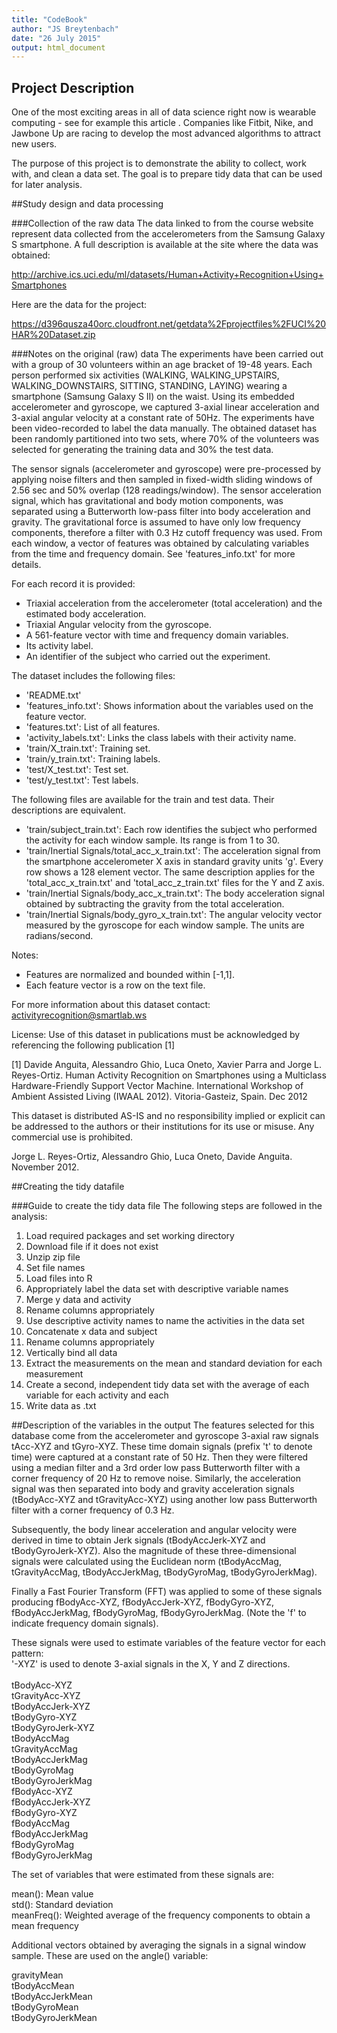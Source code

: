 ```yaml
---
title: "CodeBook"
author: "JS Breytenbach"
date: "26 July 2015"
output: html_document
---
```


## Project Description
One of the most exciting areas in all of data science right now is wearable computing - see for example this article . Companies like Fitbit, Nike, and Jawbone Up are racing to develop the most advanced algorithms to attract new users. 

The purpose of this project is to demonstrate the ability to collect, work with, and clean a data set. The goal is to prepare tidy data that can be used for later analysis. 

##Study design and data processing

###Collection of the raw data
The data linked to from the course website represent data collected from the accelerometers from the Samsung Galaxy S smartphone. A full description is available at the site where the data was obtained: 

http://archive.ics.uci.edu/ml/datasets/Human+Activity+Recognition+Using+Smartphones 

Here are the data for the project: 

https://d396qusza40orc.cloudfront.net/getdata%2Fprojectfiles%2FUCI%20HAR%20Dataset.zip 

###Notes on the original (raw) data 
The experiments have been carried out with a group of 30 volunteers within an age bracket of 19-48 years. Each person performed six activities (WALKING, WALKING_UPSTAIRS, WALKING_DOWNSTAIRS, SITTING, STANDING, LAYING) wearing a smartphone (Samsung Galaxy S II) on the waist. Using its embedded accelerometer and gyroscope, we captured 3-axial linear acceleration and 3-axial angular velocity at a constant rate of 50Hz. The experiments have been video-recorded to label the data manually. The obtained dataset has been randomly partitioned into two sets, where 70% of the volunteers was selected for generating the training data and 30% the test data. 

The sensor signals (accelerometer and gyroscope) were pre-processed by applying noise filters and then sampled in fixed-width sliding windows of 2.56 sec and 50% overlap (128 readings/window). The sensor acceleration signal, which has gravitational and body motion components, was separated using a Butterworth low-pass filter into body acceleration and gravity. The gravitational force is assumed to have only low frequency components, therefore a filter with 0.3 Hz cutoff frequency was used. From each window, a vector of features was obtained by calculating variables from the time and frequency domain. See 'features_info.txt' for more details. 

For each record it is provided:<br/>
- Triaxial acceleration from the accelerometer (total acceleration) and the estimated body acceleration.<br/>
- Triaxial Angular velocity from the gyroscope. <br/>
- A 561-feature vector with time and frequency domain variables. <br/>
- Its activity label. <br/>
- An identifier of the subject who carried out the experiment.<br/>

The dataset includes the following files:<br/>
- 'README.txt'<br/>
- 'features_info.txt': Shows information about the variables used on the feature vector.<br/>
- 'features.txt': List of all features.<br/>
- 'activity_labels.txt': Links the class labels with their activity name.<br/>
- 'train/X_train.txt': Training set.<br/>
- 'train/y_train.txt': Training labels.<br/>
- 'test/X_test.txt': Test set.<br/>
- 'test/y_test.txt': Test labels.<br/>

The following files are available for the train and test data. Their descriptions are equivalent. <br/>
- 'train/subject_train.txt': Each row identifies the subject who performed the activity for each window sample. Its range is from 1 to 30. <br/>
- 'train/Inertial Signals/total_acc_x_train.txt': The acceleration signal from the smartphone accelerometer X axis in standard gravity units 'g'. Every row shows a 128 element vector. The same description applies for the 'total_acc_x_train.txt' and 'total_acc_z_train.txt' files for the Y and Z axis. <br/>
- 'train/Inertial Signals/body_acc_x_train.txt': The body acceleration signal obtained by subtracting the gravity from the total acceleration. <br/>
- 'train/Inertial Signals/body_gyro_x_train.txt': The angular velocity vector measured by the gyroscope for each window sample. The units are radians/second. <br/>

Notes: <br/>
- Features are normalized and bounded within [-1,1].<br/>
- Each feature vector is a row on the text file.<br/>

For more information about this dataset contact: activityrecognition@smartlab.ws

License:
Use of this dataset in publications must be acknowledged by referencing the following publication [1] 

[1] Davide Anguita, Alessandro Ghio, Luca Oneto, Xavier Parra and Jorge L. Reyes-Ortiz. Human Activity Recognition on Smartphones using a Multiclass Hardware-Friendly Support Vector Machine. International Workshop of Ambient Assisted Living (IWAAL 2012). Vitoria-Gasteiz, Spain. Dec 2012

This dataset is distributed AS-IS and no responsibility implied or explicit can be addressed to the authors or their institutions for its use or misuse. Any commercial use is prohibited.

Jorge L. Reyes-Ortiz, Alessandro Ghio, Luca Oneto, Davide Anguita. November 2012.

##Creating the tidy datafile

###Guide to create the tidy data file
The following steps are followed in the analysis:<br/>
1. Load required packages and set working directory<br/>
2. Download file if it does not exist<br/>
3. Unzip zip file<br/>
4. Set file names<br/>
5. Load files into R<br/>
6. Appropriately label the data set with descriptive variable names<br/>
7. Merge y data and activity<br/>
8. Rename columns appropriately<br/>
9. Use descriptive activity names to name the activities in the data set<br/>
10. Concatenate x data and subject<br/>
11. Rename columns appropriately<br/>
12. Vertically bind all data<br/>
13. Extract the measurements on the mean and standard deviation for each measurement<br/>
14. Create a second, independent tidy data set with the average of each variable for each activity and each <br/>
15. Write data as .txt<br/>

##Description of the variables in the output
The features selected for this database come from the accelerometer and gyroscope 3-axial raw signals tAcc-XYZ and tGyro-XYZ. These time domain signals (prefix 't' to denote time) were captured at a constant rate of 50 Hz. Then they were filtered using a median filter and a 3rd order low pass Butterworth filter with a corner frequency of 20 Hz to remove noise. Similarly, the acceleration signal was then separated into body and gravity acceleration signals (tBodyAcc-XYZ and tGravityAcc-XYZ) using another low pass Butterworth filter with a corner frequency of 0.3 Hz. 

Subsequently, the body linear acceleration and angular velocity were derived in time to obtain Jerk signals (tBodyAccJerk-XYZ and tBodyGyroJerk-XYZ). Also the magnitude of these three-dimensional signals were calculated using the Euclidean norm (tBodyAccMag, tGravityAccMag, tBodyAccJerkMag, tBodyGyroMag, tBodyGyroJerkMag). 

Finally a Fast Fourier Transform (FFT) was applied to some of these signals producing fBodyAcc-XYZ, fBodyAccJerk-XYZ, fBodyGyro-XYZ, fBodyAccJerkMag, fBodyGyroMag, fBodyGyroJerkMag. (Note the 'f' to indicate frequency domain signals). 

These signals were used to estimate variables of the feature vector for each pattern:  
'-XYZ' is used to denote 3-axial signals in the X, Y and Z directions.<br/>
<br/>
tBodyAcc-XYZ<br/>
tGravityAcc-XYZ<br/>
tBodyAccJerk-XYZ<br/>
tBodyGyro-XYZ<br/>
tBodyGyroJerk-XYZ<br/>
tBodyAccMag<br/>
tGravityAccMag<br/>
tBodyAccJerkMag<br/>
tBodyGyroMag<br/>
tBodyGyroJerkMag<br/>
fBodyAcc-XYZ<br/>
fBodyAccJerk-XYZ<br/>
fBodyGyro-XYZ<br/>
fBodyAccMag<br/>
fBodyAccJerkMag<br/>
fBodyGyroMag<br/>
fBodyGyroJerkMag<br/>

The set of variables that were estimated from these signals are:

mean(): Mean value<br/>
std(): Standard deviation<br/>
meanFreq(): Weighted average of the frequency components to obtain a mean frequency<br/>

Additional vectors obtained by averaging the signals in a signal window sample. These are used on the angle() variable:

gravityMean<br/>
tBodyAccMean<br/>
tBodyAccJerkMean<br/>
tBodyGyroMean<br/>
tBodyGyroJerkMean<br/>
